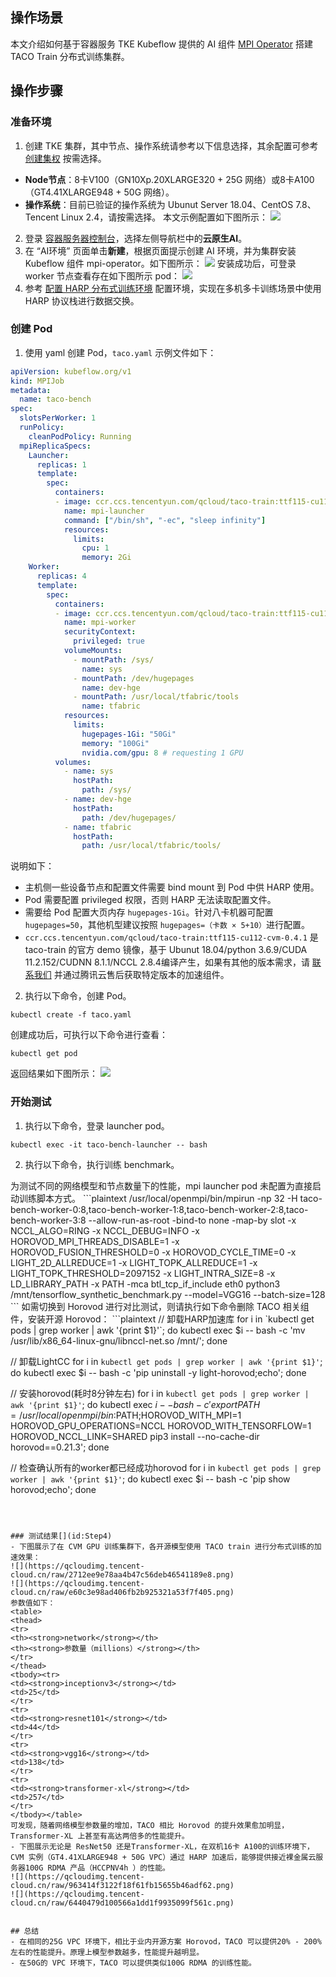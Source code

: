 ## 操作场景
本文介绍如何基于容器服务 TKE Kubeflow 提供的 AI 组件 [MPI Operator](https://cloud.tencent.com/document/product/457/62634) 搭建 TACO Train 分布式训练集群。



## 操作步骤


### 准备环境[](id:Step1)
1. 创建 TKE 集群，其中节点、操作系统请参考以下信息选择，其余配置可参考 [创建集权](https://cloud.tencent.com/document/product/457/32189) 按需选择。
 - **Node节点**：8卡V100（GN10Xp.20XLARGE320 + 25G 网络）或8卡A100（GT4.41XLARGE948 + 50G 网络）。
 - **操作系统**：目前已验证的操作系统为 Ubunut Server 18.04、CentOS 7.8、 Tencent Linux 2.4，请按需选择。
本文示例配置如下图所示：
![](https://qcloudimg.tencent-cloud.cn/raw/bab40aa4aa80ed6ea0c430ccbb7574ff.png)
2. 登录 [容器服务器控制台](https://console.cloud.tencent.com/tke2/cluster)，选择左侧导航栏中的**云原生AI**。
3. 在 “AI环境” 页面单击**新建**，根据页面提示创建 AI 环境，并为集群安装 Kubeflow 组件 mpi-operator。如下图所示：
![](https://qcloudimg.tencent-cloud.cn/raw/69eb6953c9285d21d0ffc5b40bb5286c.png)
安装成功后，可登录 worker 节点查看存在如下图所示 pod：
![](https://qcloudimg.tencent-cloud.cn/raw/bac9d596994435435fe5c23768aa9f01.png)
4. 参考 [配置 HARP 分布式训练环境](https://cloud.tencent.com/document/product/1573/74099) 配置环境，实现在多机多卡训练场景中使用 HARP 协议栈进行数据交换。



### 创建 Pod[](id:Step2)
1. 使用 yaml 创建 Pod，`taco.yaml` 示例文件如下：
```yaml
apiVersion: kubeflow.org/v1
kind: MPIJob
metadata:
  name: taco-bench
spec:
  slotsPerWorker: 1
  runPolicy:
    cleanPodPolicy: Running
  mpiReplicaSpecs:
    Launcher:
      replicas: 1
      template:
        spec:
          containers:
          - image: ccr.ccs.tencentyun.com/qcloud/taco-train:ttf115-cu112-cvm-0.4.1
            name: mpi-launcher
            command: ["/bin/sh", "-ec", "sleep infinity"]
            resources:
              limits:
                cpu: 1
                memory: 2Gi
    Worker:
      replicas: 4
      template:
        spec:
          containers:
          - image: ccr.ccs.tencentyun.com/qcloud/taco-train:ttf115-cu112-cvm-0.4.1
            name: mpi-worker
            securityContext:
              privileged: true
            volumeMounts:
              - mountPath: /sys/
                name: sys
              - mountPath: /dev/hugepages
                name: dev-hge
              - mountPath: /usr/local/tfabric/tools
                name: tfabric
            resources:
              limits:
                hugepages-1Gi: "50Gi"
                memory: "100Gi"
                nvidia.com/gpu: 8 # requesting 1 GPU
          volumes:
            - name: sys
              hostPath:
                path: /sys/
            - name: dev-hge
              hostPath:
                path: /dev/hugepages/
            - name: tfabric
              hostPath:
                path: /usr/local/tfabric/tools/
```
说明如下：
 - 主机侧一些设备节点和配置文件需要 bind mount 到 Pod 中供 HARP 使用。
 - Pod 需要配置 privileged 权限，否则 HARP 无法读取配置文件。
 - 需要给 Pod 配置大页内存 `hugepages-1Gi`。针对八卡机器可配置 `hugepages=50`，其他机型建议按照 `hugepages=（卡数 × 5+10）`进行配置。
 - `ccr.ccs.tencentyun.com/qcloud/taco-train:ttf115-cu112-cvm-0.4.1` 是 taco-train 的官方 demo 镜像，基于 Ubunut 18.04/python 3.6.9/CUDA 11.2.152/CUDNN 8.1.1/NCCL 2.8.4编译产生，如果有其他的版本需求，请 [联系我们](https://cloud.tencent.com/act/event/connect-service?from=connect-us#/) 并通过腾讯云售后获取特定版本的加速组件。
2. 执行以下命令，创建 Pod。
```plaintext
kubectl create -f taco.yaml
```
创建成功后，可执行以下命令进行查看：
```plaintext
kubectl get pod
```
返回结果如下图所示：
![](https://qcloudimg.tencent-cloud.cn/raw/167f9b5588bd3a58eeec069cfeb4ebdc.png)


### 开始测试[](id:Step3)

1. 执行以下命令，登录 launcher pod。
```plaintext
kubectl exec -it taco-bench-launcher -- bash
```
2. 执行以下命令，执行训练 benchmark。
<dx-alert infotype="explain" title="">
为测试不同的网络模型和节点数量下的性能，mpi launcher pod 未配置为直接启动训练脚本方式。
</dx-alert>
```plaintext
/usr/local/openmpi/bin/mpirun -np 32 -H taco-bench-worker-0:8,taco-bench-worker-1:8,taco-bench-worker-2:8,taco-bench-worker-3:8 --allow-run-as-root -bind-to none -map-by slot -x NCCL_ALGO=RING -x NCCL_DEBUG=INFO -x HOROVOD_MPI_THREADS_DISABLE=1 -x HOROVOD_FUSION_THRESHOLD=0  -x HOROVOD_CYCLE_TIME=0 -x LIGHT_2D_ALLREDUCE=1 -x LIGHT_TOPK_ALLREDUCE=1 -x LIGHT_TOPK_THRESHOLD=2097152 -x LIGHT_INTRA_SIZE=8 -x LD_LIBRARY_PATH -x PATH -mca btl_tcp_if_include eth0 python3 /mnt/tensorflow_synthetic_benchmark.py --model=VGG16 --batch-size=128
```
如需切换到 Horovod 进行对比测试，则请执行如下命令删除 TACO 相关组件，安装开源 Horovod：
```plaintext
// 卸载HARP加速库
for i in `kubectl get pods | grep worker | awk '{print $1}'`; do kubectl exec $i -- bash -c 'mv /usr/lib/x86_64-linux-gnu/libnccl-net.so /mnt/'; done

// 卸载LightCC
for i in `kubectl get pods | grep worker | awk '{print $1}'`; do kubectl exec $i -- bash -c 'pip uninstall -y light-horovod;echo'; done

// 安装horovod(耗时8分钟左右)
for i in `kubectl get pods | grep worker | awk '{print $1}'`; do kubectl exec $i -- bash -c 'export PATH=/usr/local/openmpi/bin:$PATH;HOROVOD_WITH_MPI=1 HOROVOD_GPU_OPERATIONS=NCCL HOROVOD_WITH_TENSORFLOW=1 HOROVOD_NCCL_LINK=SHARED pip3 install --no-cache-dir horovod==0.21.3'; done

// 检查确认所有的worker都已经成功horovod
for i in `kubectl get pods | grep worker | awk '{print $1}'`; do kubectl exec $i -- bash -c 'pip show horovod;echo'; done
```



### 测试结果[](id:Step4)
- 下图展示了在 CVM GPU 训练集群下，各开源模型使用 TACO train 进行分布式训练的加速效果：
![](https://qcloudimg.tencent-cloud.cn/raw/2712ee9e78aa4b47c56deb46541189e8.png)
![](https://qcloudimg.tencent-cloud.cn/raw/e60c3e98ad406fb2b925321a53f7f405.png)
参数值如下：
<table>
<thead>
<tr>
<th><strong>network</strong></th>
<th><strong>参数量（millions）</strong></th>
</tr>
</thead>
<tbody><tr>
<td><strong>inceptionv3</strong></td>
<td>25</td>
</tr>
<tr>
<td><strong>resnet101</strong></td>
<td>44</td>
</tr>
<tr>
<td><strong>vgg16</strong></td>
<td>138</td>
</tr>
<tr>
<td><strong>transformer-xl</strong></td>
<td>257</td>
</tr>
</tbody></table>
可发现，随着网络模型参数量的增加，TACO 相比 Horovod 的提升效果愈加明显，Transformer-XL 上甚至有高达两倍多的性能提升。
- 下图展示无论是 ResNet50 还是Transformer-XL，在双机16卡 A100的训练环境下，CVM 实例（GT4.41XLARGE948 + 50G VPC）通过 HARP 加速后，能够提供接近裸金属云服务器100G RDMA 产品（HCCPNV4h ）的性能。
![](https://qcloudimg.tencent-cloud.cn/raw/963414f3122f18f61fb15655b46adf62.png)
![](https://qcloudimg.tencent-cloud.cn/raw/6440479d100566a1dd1f9935099f561c.png)


## 总结
- 在相同的25G VPC 环境下，相比于业内开源方案 Horovod，TACO 可以提供20% - 200%左右的性能提升。原理上模型参数越多，性能提升越明显。
- 在50G的 VPC 环境下，TACO 可以提供类似100G RDMA 的训练性能。


